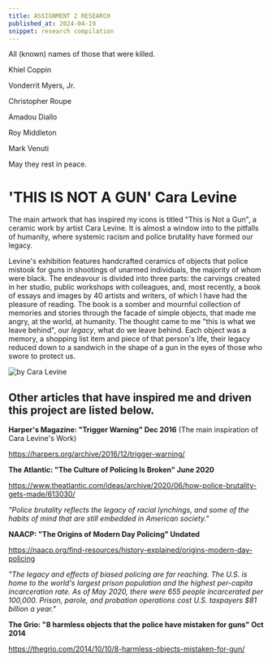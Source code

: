 ```yaml
---
title: ASSIGNMENT 2 RESEARCH
published_at: 2024-04-19
snippet: research compilation
---
```

All (known) names of those that were killed.

Khiel Coppin

Vonderrit Myers, Jr.

Christopher Roupe

Amadou Diallo

Roy Middleton

Mark Venuti


May they rest in peace.

# 'THIS IS NOT A GUN' Cara Levine

The main artwork that has inspired my icons is titled "This is Not a Gun", a ceramic work by artist Cara Levine.
It is almost a window into to the pitfalls of humanity, where systemic racism and police brutality have formed our legacy. 

Levine's exhibition features handcrafted ceramics of objects that police mistook for guns in shootings of unarmed individuals, the majority of whom were black. The endeavour is divided into three parts: the carvings created in her studio, public workshops with colleagues, and, most recently, a book of essays and images by 40 artists and writers, of which I have had the pleasure of reading. The book is a somber and mournful collection of memories and stories through the facade of simple objects, that made me angry, at the world, at humanity. The thought came to me "this is what we leave behind", our *legacy*, what do we leave behind. Each object was a memory, a shopping list item and piece of that person's life, their legacy reduced down to a sandwich in the shape of a gun in the eyes of those who swore to protect us. 

![by Cara Levine](/w6/cara.png)

## Other articles that have inspired me and driven this project are listed below.

**Harper's Magazine: "Trigger Warning" Dec 2016** (The main inspiration of Cara Levine's Work)

https://harpers.org/archive/2016/12/trigger-warning/



**The Atlantic: "The Culture of Policing Is Broken" June 2020**

https://www.theatlantic.com/ideas/archive/2020/06/how-police-brutality-gets-made/613030/

*"Police brutality reflects the legacy of racial lynchings, and some of the habits of mind that are still embedded in American society."*



**NAACP: "The Origins of Modern Day Policing" Undated**

https://naacp.org/find-resources/history-explained/origins-modern-day-policing

*"The legacy and effects of biased policing are far reaching. The U.S. is home to the world's largest prison population and the highest per-capita incarceration rate. As of May 2020, there were 655 people incarcerated per 100,000. Prison, parole, and probation operations cost U.S. taxpayers $81 billion a year."*



**The Grio: "8 harmless objects that the police have mistaken for guns" Oct 2014**

https://thegrio.com/2014/10/10/8-harmless-objects-mistaken-for-gun/




